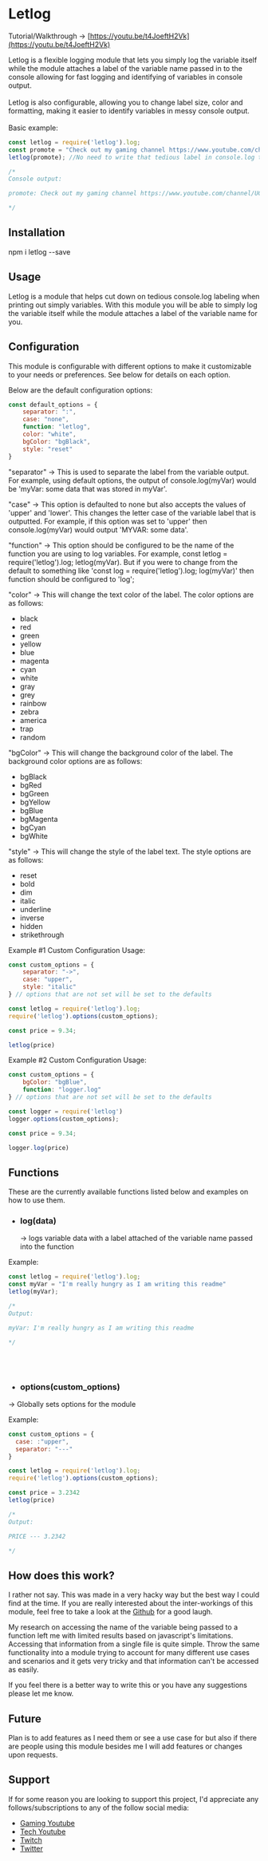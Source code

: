 Letlog
=================
Tutorial/Walkthrough -> [https://youtu.be/t4JoeftH2Vk](https://youtu.be/t4JoeftH2Vk)

Letlog is a flexible logging module that lets you simply log the variable itself while the module attaches a label of the variable name passed in to the console allowing for fast logging and identifying of variables in console output.
<br><br>
Letlog is also configurable, allowing you to change label size, color and formatting, making it easier to identify variables in messy console output.
<br><br>
Basic example:
```js
const letlog = require('letlog').log;
const promote = "Check out my gaming channel https://www.youtube.com/channel/UCINwvRizJqUV34O8RFz6b8g"
letlog(promote); //No need to write that tedious label in console.log to identify some output

/*
Console output:

promote: Check out my gaming channel https://www.youtube.com/channel/UCINwvRizJqUV34O8RFz6b8g

*/
```



Installation
------------

npm i letlog --save



Usage
-----

Letlog is a module that helps cut down on tedious console.log labeling when printing out simply variables. With this module you will be able to simply log the variable itself while the module attaches a label of the variable name for you.

Configuration
-------------
This module is configurable with different options to make it customizable to your needs or preferences. See below for details on each option.

Below are the default configuration options:
```js
const default_options = {
    separator: ":",
    case: "none",
    function: "letlog",
    color: "white",
    bgColor: "bgBlack",
    style: "reset"
}
```


"separator" -> This is used to separate the label from the variable output. For example, using default options, the output of console.log(myVar) would be 'myVar: some data that was stored in myVar'.

"case" -> This option is defaulted to none but also accepts the values of 'upper' and 'lower'. This changes the letter case of the variable label that is outputted. For example, if this option was set to 'upper' then console.log(myVar) would output 'MYVAR: some data'.

"function" -> This option should be configured to be the name of the function you are using to log variables. For example, const letlog = require('letlog').log; letlog(myVar). But if you were to change from the default to something like 'const log = require('letlog').log; log(myVar)' then function should be configured to 'log';

"color" -> This will change the text color of the label. The color options are as follows:
- black
- red
- green
- yellow
- blue
- magenta
- cyan
- white
- gray
- grey
- rainbow
- zebra
- america
- trap
- random

"bgColor" -> This will change the background color of the label. The background color options are as follows:
- bgBlack
- bgRed
- bgGreen
- bgYellow
- bgBlue
- bgMagenta
- bgCyan
- bgWhite

"style" -> This will change the style of the label text. The style options are as follows:
- reset
- bold
- dim
- italic
- underline
- inverse
- hidden
- strikethrough


Example #1 Custom Configuration Usage:
```js
const custom_options = {
    separator: "->",
    case: "upper",
    style: "italic"
} // options that are not set will be set to the defaults

const letlog = require('letlog').log;
require('letlog').options(custom_options);

const price = 9.34;

letlog(price)
```

Example #2 Custom Configuration Usage:
```js
const custom_options = {
    bgColor: "bgBlue",
    function: "logger.log"
} // options that are not set will be set to the defaults

const logger = require('letlog')
logger.options(custom_options);

const price = 9.34;

logger.log(price)
```


 Functions
 -------

These are the currently available functions listed below and examples on how to use them.


 - <h3> log(data) </h3>

 	-> logs variable data with a label attached of the variable name passed into the function

  Example:
  ```js
  const letlog = require('letlog').log;
  const myVar = "I'm really hungry as I am writing this readme"
  letlog(myVar);

  /*
  Output:

  myVar: I'm really hungry as I am writing this readme

  */
  ```

<br><br>


  - <h3> options(custom_options) </h3>

   -> Globally sets options for the module

   Example:
   ```js
   const custom_options = {
     case: :"upper",
     separator: "---"
   }

   const letlog = require('letlog').log;
   require('letlog').options(custom_options);

   const price = 3.2342
   letlog(price)

   /*
   Output:

   PRICE --- 3.2342

   */
   ```

 How does this work?
 ------

 I rather not say. This was made in a very hacky way but the best way I could find at the time. If you are really interested about the inter-workings of this module, feel free to take a look at the [Github](https://github.com/ndangles/letlog) for a good laugh.

 My research on accessing the name of the variable being passed to a function left me with limited results based on javascript's limitations. Accessing that information from a single file is quite simple. Throw the same functionality into a module trying to account for many different use cases and scenarios and it gets very tricky and that information can't be accessed as easily.

 If you feel there is a better way to write this or you have any suggestions please let me know.


 Future
 ------

Plan is to add features as I need them or see a use case for but also if there are people using this module besides me I will add features or changes upon requests.

Support
------

If for some reason you are looking to support this project, I'd appreciate any follows/subscriptions to any of the follow social media:

- [Gaming Youtube](https://www.youtube.com/channel/UCINwvRizJqUV34O8RFz6b8g)
- [Tech Youtube](https://www.youtube.com/channel/UCWiek_kV6cTlbU2Frq-KzPA)
- [Twitch](https://twitch.tv/ThaDangler)
- [Twitter](https://twitter.com/Tha_Dangler)
